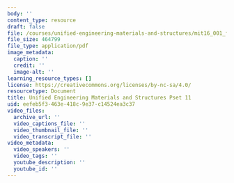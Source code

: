```yaml
---
body: ''
content_type: resource
draft: false
file: /courses/unified-engineering-materials-and-structures/mit16_001_f21_pset11.pdf
file_size: 464799
file_type: application/pdf
image_metadata:
  caption: ''
  credit: ''
  image-alt: ''
learning_resource_types: []
license: https://creativecommons.org/licenses/by-nc-sa/4.0/
resourcetype: Document
title: Unified Engineering Materials and Structures Pset 11
uid: eefeb5f3-463e-418c-9e37-c14524ea3c37
video_files:
  archive_url: ''
  video_captions_file: ''
  video_thumbnail_file: ''
  video_transcript_file: ''
video_metadata:
  video_speakers: ''
  video_tags: ''
  youtube_description: ''
  youtube_id: ''
---
```

